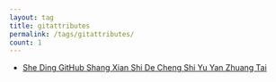 ```yaml
---
layout: tag
title: gitattributes
permalink: /tags/gitattributes/
count: 1
---
```


- [She Ding  GitHub Shang Xian Shi De Cheng Shi Yu Yan Zhuang Tai ](https://jmln.tw/blog/2017-08-13-set-github-repo-lang.html)
